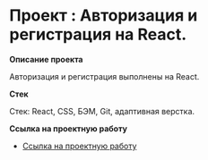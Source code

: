 # Проект : Авторизация и регистрация на React.

**Описание проекта**


Авторизация и регистрация выполнены на React.

**Стек**

Стек: React, CSS, БЭМ, Git, адаптивная верстка.


**Ссылка на проектную работу**

* [Ссылка на проектную работу](https://agent1007.github.io/authentication-react/)



